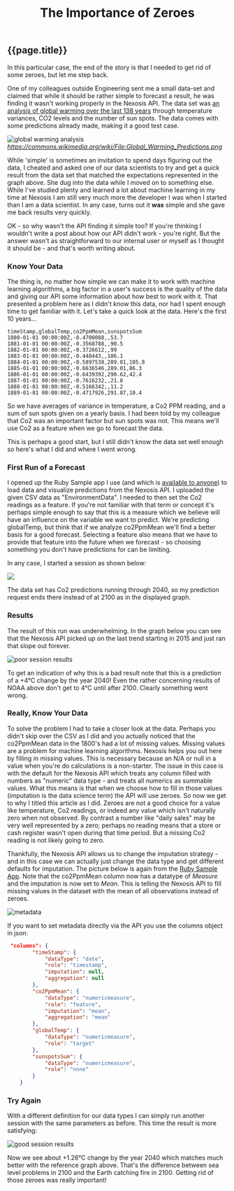 ﻿---
title: The Importance of Zeroes
description: understanding how imputation impact forecast outcomes
layout: default
copyright: copyright &copy; 2017 Jeff Gabriel
---
## {{page.title}}

In this particular case, the end of the story is that I needed to get rid of some zeroes, but let me step back.

One of my colleagues outside Engineering sent me a small data-set and claimed that while it should be rather simple to forecast a result, he was finding it wasn't working properly in the Nexosis API. The data set was [an analysis of global warming over the last 138 years](https://data.giss.nasa.gov/gistemp/) through temperature variances, CO2 levels and the number of sun spots. The data comes with some predictions already made, making it a good test case. 

![global warming analysis](assets/climategraph.png)
*https://commons.wikimedia.org/wiki/File:Global_Warming_Predictions.png*

While 'simple' is sometimes an invitation to spend days figuring out the data, I cheated and asked one of our data scientists to try and get a quick result from the data set that matched the expectations represented in the graph above. She dug into the data while I moved on to something else. While I've studied plenty and learned a lot about machine learning in my time at Nexosis I am still very much more the developer I was when I started than I am a data scientist. In any case, turns out it **was** simple and she gave me back results very quickly.

OK - so why wasn't the API finding it simple too? If you're thinking I wouldn't write a post about how our API didn't work - you're right. But the answer wasn't as straightforward to our internal user or myself as I thought it should be - and that's worth writing about.

### Know Your Data
The thing is, no matter how simple we can make it to work with machine learning algorithms, a big factor in a user's success is the quality of the data and giving our API some information about how best to work with it. That presented a problem here as I didn't know this data, nor had I spent enough time to get familiar with it. Let's take a quick look at the data. Here's the first 10 years...

``` csv
timeStamp,globalTemp,co2PpmMean,sunspotsSum
1880-01-01 00:00:00Z,-0.4700088,,53.7
1881-01-01 00:00:00Z,-0.3568788,,90.5
1882-01-01 00:00:00Z,-0.3726612,,99
1883-01-01 00:00:00Z,-0.448443,,106.1
1884-01-01 00:00:00Z,-0.5897538,289.81,105.8
1885-01-01 00:00:00Z,-0.6636546,289.01,86.3
1886-01-01 00:00:00Z,-0.6439392,290.62,42.4
1887-01-01 00:00:00Z,-0.7616232,,21.8
1888-01-01 00:00:00Z,-0.5166342,,11.2
1889-01-01 00:00:00Z,-0.4717926,291.87,10.4
```
So we have averages of variance in temperature, a Co2 PPM reading, and a sum of sun spots given on a yearly basis. I had been told by my colleague that Co2 was an important factor but sun spots was not. This means we'll use Co2 as a feature when we go to forecast the data.

This is perhaps a good start, but I still didn't know the data set well enough so here's what I did and where I went wrong.

### First Run of a Forecast

I opened up the Ruby Sample app I use (and which is [available to anyone](https://github.com/Nexosis/samples-rb/tree/master/ruby_forecast_app)) to load data and visualize predictions from the Nexosis API. I uploaded the given CSV data as "EnvironmentData". I needed to then set the Co2 readings as a feature. If you're not familiar with that term or concept it's perhaps simple enough to say that this is a measure which we believe will have an influence on the variable we want to predict. We're predicting globalTemp, but think that if we analyze co2PpmMean we'll find a better basis for a good forecast. Selecting a feature also means that we have to provide that feature into the future when we forecast - so choosing something you don't have predictions for can be limiting. 

In any case, I started a session as shown below:

![](assets/sessioncreate.png)

The data set has Co2 predictions running through 2040, so my prediction request ends there instead of at 2100 as in the displayed graph.

### Results
The result of this run was underwhelming. In the graph below you can see that the Nexosis API picked up on the last trend starting in 2015 and just ran that slope out forever. 

![poor session results](assets/sessionresultbad.png)

To get an indication of why this is a bad result note that this is a prediction of a +4&deg;C change by the year 2040! Even the rather concerning results of NOAA above don't get to 4&deg;C until after 2100. Clearly something went wrong. 

### Really, Know Your Data
To solve the problem I had to take a closer look at the data. Perhaps you didn't skip over the CSV as I did and you actually noticed that the co2PpmMean data in the 1800's had a lot of missing values. Missing values are a problem for machine learning algorithms. Nexosis helps you out here by filling in missing values. This is necessary because an N/A or null in a value when you're do calculations is a non-starter. The issue in this case is with the default for the Nexosis API which treats any column filled with numbers as "numeric" data type - and treats all numerics as summable values. What this means is that when we choose how to fill in those values (imputation is the data science term) the API will use zeroes. So now we get to why I titled this article as I did. Zeroes are not a good choice for a value like temperature, Co2 readings, or indeed any value which isn't naturally zero when not observed. By contrast a number like "daily sales" may be very well represented by a zero; perhaps no reading means that a store or cash register wasn't open during that time period. But a missing Co2 reading is not likely going to zero.

Thankfully, the Nexosis API allows us to change the imputation strategy - and in this case we can actually just change the data type and get different defaults for imputation. The picture below is again from the [Ruby Sample App](https://github.com/Nexosis/samples-rb/tree/master/ruby_forecast_app). Note that the co2PpmMean column now has a datatype of *Measure* and the imputation is now set to *Mean*.  This is telling the Nexosis API to fill missing values in the dataset with the mean of all observations instead of zeroes.

![metadata ](assets/env_metadata.png)

If you want to set metadata directly via the API you use the columns object in json:
``` json
 "columns": {
        "timeStamp": {
            "dataType": "date",
            "role": "timestamp",
            "imputation": null,
            "aggregation": null
        },
        "co2PpmMean": {
            "dataType": "numericmeasure",
            "role": "feature",
            "imputation": "mean",
            "aggregation": "mean"
        },
        "globalTemp": {
            "dataType": "numericmeasure",
            "role": "target"
        },
        "sunspotsSum": {
            "dataType": "numericmeasure",
            "role": "none"
        }
    }
```
### Try Again
With a different definition for our data types I can simply run another session with the same parameters as before. This time the result is more satisfying:

![good session results](assets/sessionresultgood.png)

Now we see about +1.26&deg;C change by the year 2040 which matches much better with the reference graph above. That's the difference between sea level problems in 2100 and the Earth catching fire in 2100. Getting rid of those zeroes was really important! 
